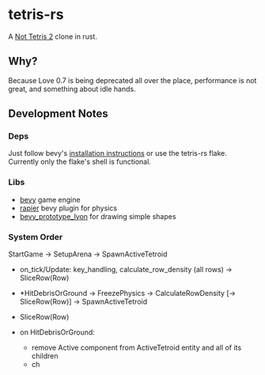 # tetris-rs

A [Not Tetris 2](https://stabyourself.net/nottetris2/) clone in rust.

## Why?

Because Love 0.7 is being deprecated all over the place, performance is not
great, and something about idle hands.


## Development Notes


### Deps

Just follow bevy's 
[installation instructions](https://github.com/bevyengine/bevy/blob/main/docs/linux_dependencies.md)
or use the tetris-rs flake. Currently only the flake's shell is functional.

### Libs

- [bevy](https://bevyengine.org/) game engine
- [rapier](https:://rapier.rs) bevy plugin for physics
- [bevy_prototype_lyon](https://github.com/Nilirad/bevy_prototype_lyon) for
  drawing simple shapes


### System Order

StartGame -> SetupArena -> SpawnActiveTetroid 
- on_tick/Update: key_handling, calculate_row_density (all rows) -> SliceRow(Row)
- *HitDebrisOrGround -> FreezePhysics -> CalculateRowDensity [-> SliceRow(Row)] -> SpawnActiveTetroid
- SliceRow(Row) 

- on HitDebrisOrGround: 
    - remove Active component from ActiveTetroid entity and all of its
      children
    - ch


